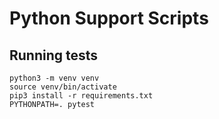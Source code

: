 # Python Support Scripts

## Running tests

```
python3 -m venv venv
source venv/bin/activate
pip3 install -r requirements.txt
PYTHONPATH=. pytest
```

